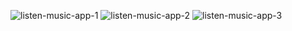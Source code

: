 ![listen-music-app-1](https://github.com/bayEmin/listen-music-app/assets/158794946/02e38880-d701-4e1a-ac06-ad0aaadfdc93)
![listen-music-app-2](https://github.com/bayEmin/listen-music-app/assets/158794946/b5ea4f11-3598-4551-8800-ab629fae42c6)
![listen-music-app-3](https://github.com/bayEmin/listen-music-app/assets/158794946/235b7f78-c3ed-4678-b05c-31402d8e46dc)
